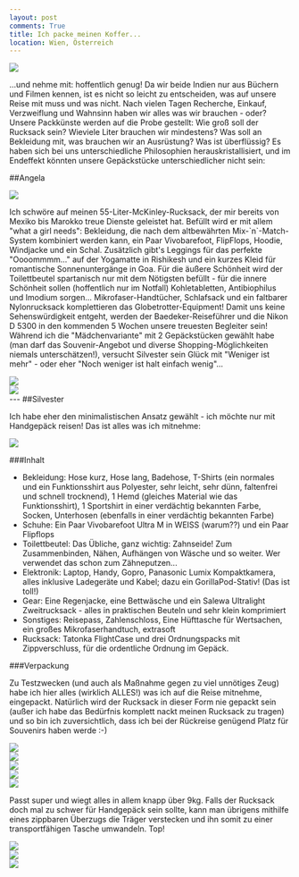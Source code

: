 ```yaml
---
layout: post
comments: True
title: Ich packe meinen Koffer...
location: Wien, Österreich
---
```

<p>
<a  href='http://whataboutas.data.s3.amazonaws.com/images/2015-04-03-ich-packe-meinen-koffer/P1050551.jpg' data-lightbox='Post' title='Was muss mit?'
><img class='img-wide' src='http://whataboutas.data.s3.amazonaws.com/images/2015-04-03-ich-packe-meinen-koffer/previews/P1050551.jpg' /></a>
</p>
<p>
...und nehme mit: hoffentlich genug! Da wir beide Indien nur aus Büchern und Filmen kennen, ist es nicht so leicht zu entscheiden, was auf unsere Reise mit muss und was nicht. Nach vielen Tagen Recherche, Einkauf, Verzweiflung und Wahnsinn haben wir alles was wir brauchen - oder?
Unsere Packkünste werden auf die Probe gestellt: Wie groß soll der Rucksack sein? Wieviele Liter brauchen wir mindestens? Was soll an Bekleidung mit, was brauchen wir an Ausrüstung? Was ist überflüssig?
Es haben sich bei uns unterschiedliche Philosophien herauskristallisiert, und im Endeffekt könnten unsere Gepäckstücke unterschiedlicher nicht sein:
</p>

##Angela
<p>
<a  href='http://whataboutas.data.s3.amazonaws.com/images/2015-04-03-ich-packe-meinen-koffer/RucksackAngela/IMG_0002.JPG' data-lightbox='Angela' title='3...'
><img class='img-wide' src='http://whataboutas.data.s3.amazonaws.com/images/2015-04-03-ich-packe-meinen-koffer/RucksackAngela/previews/IMG_0002.jpg' /></a>
</p>
<p>
Ich schwöre auf meinen 55-Liter-McKinley-Rucksack, der mir bereits von Mexiko bis Marokko treue Dienste geleistet hat. Befüllt wird er mit allem "what a girl needs": Bekleidung, die nach dem altbewährten Mix-`n`-Match-System kombiniert werden kann, ein Paar Vivobarefoot, FlipFlops, Hoodie, Windjacke und ein Schal. Zusätzlich gibt's Leggings für das perfekte "Oooommmm..." auf der Yogamatte in Rishikesh und ein kurzes Kleid für romantische Sonnenuntergänge in Goa. Für die äußere Schönheit wird der Toilettbeutel spartanisch nur mit dem Nötigsten befüllt - für die innere Schönheit sollen (hoffentlich nur im Notfall) Kohletabletten, Antibiophilus und Imodium sorgen... Mikrofaser-Handtücher, Schlafsack und ein faltbarer Nylonrucksack komplettieren das Globetrotter-Equipment! Damit uns keine Sehenswürdigkeit entgeht, werden der Baedeker-Reiseführer und die Nikon D 5300 in den kommenden 5 Wochen unsere treuesten Begleiter sein!
Während ich die "Mädchenvariante" mit 2 Gepäckstücken gewählt habe (man darf das Souvenir-Angebot und diverse Shopping-Möglichkeiten niemals unterschätzen!), versucht Silvester sein Glück mit "Weniger ist mehr" - oder eher "Noch weniger ist halt einfach wenig"...
</p>
<div class='image-frame'>
<div class='nailthumb-container square-thumb'><a href='http://whataboutas.data.s3.amazonaws.com/images/2015-04-03-ich-packe-meinen-koffer/RucksackAngela/IMG_0003.JPG' class='imageslink' data-lightbox='Gallery' title='2...'
><img class='images' src='http://whataboutas.data.s3.amazonaws.com/images/2015-04-03-ich-packe-meinen-koffer/RucksackAngela/thumbs/IMG_0003.JPG' /></a>
</div><div class='nailthumb-container square-thumb'><a href='http://whataboutas.data.s3.amazonaws.com/images/2015-04-03-ich-packe-meinen-koffer/RucksackAngela/IMG_0004.JPG' class='imageslink' data-lightbox='Gallery' title='1...FERTIG!'
><img class='images' src='http://whataboutas.data.s3.amazonaws.com/images/2015-04-03-ich-packe-meinen-koffer/RucksackAngela/thumbs/IMG_0004.JPG' /></a>
</div>
</div>
---
##Silvester
<p>
Ich habe eher den minimalistischen Ansatz gewählt - ich möchte nur mit Handgepäck reisen!
Das ist alles was ich mitnehme:
</p>
<p>
<a  href='http://whataboutas.data.s3.amazonaws.com/images/2015-04-03-ich-packe-meinen-koffer/RucksackSilvester/IMG_0005.JPG' data-lightbox='Silvester' title='Silvesters Zeug'
><img class='img-wide' src='http://whataboutas.data.s3.amazonaws.com/images/2015-04-03-ich-packe-meinen-koffer/RucksackSilvester/previews/IMG_0005.jpg' /></a>
</p>
###Inhalt

 + Bekleidung: Hose kurz, Hose lang, Badehose, T-Shirts (ein normales und ein Funktionsshirt aus Polyester, sehr leicht, sehr dünn, faltenfrei und schnell trocknend), 1 Hemd (gleiches Material wie das Funktionsshirt), 1 Sportshirt in einer verdächtig bekannten Farbe, Socken, Unterhosen (ebenfalls in einer verdächtig bekannten Farbe)
 + Schuhe: Ein Paar Vivobarefoot Ultra M in WEISS (warum??) und ein Paar Flipflops
 + Toilettbeutel: Das Übliche, ganz wichtig: Zahnseide! Zum Zusammenbinden, Nähen, Aufhängen von Wäsche und so weiter. Wer verwendet das schon zum Zähneputzen...
 + Elektronik: Laptop, Handy, Gopro, Panasonic Lumix Kompaktkamera, alles inklusive Ladegeräte und Kabel; dazu ein GorillaPod-Stativ! (Das ist toll!)
 + Gear: Eine Regenjacke, eine Bettwäsche und ein Salewa Ultralight Zweitrucksack - alles in praktischen Beuteln und sehr klein komprimiert
 + Sonstiges: Reisepass, Zahlenschloss, Eine Hüfttasche für Wertsachen, ein großes Mikrofaserhandtuch, extrasoft
 + Rucksack: Tatonka FlightCase und drei Ordnungspacks mit Zippverschluss, für die ordentliche Ordnung im Gepäck.

###Verpackung
<p>
Zu Testzwecken (und auch als Maßnahme gegen zu viel unnötiges Zeug) habe ich hier alles (wirklich ALLES!) was ich auf die Reise mitnehme, eingepackt.
Natürlich wird der Rucksack in dieser Form nie gepackt sein (außer ich habe das Bedürfnis komplett nackt meinen Rucksack zu tragen) und so bin ich zuversichtlich, dass ich bei der Rückreise genügend Platz für Souvenirs haben werde :-)
</p>
<div class='image-frame'>
<div class='nailthumb-container square-thumb'><a href='http://whataboutas.data.s3.amazonaws.com/images/2015-04-03-ich-packe-meinen-koffer/RucksackSilvester/IMG_0006.JPG' class='imageslink' data-lightbox='Gallery' title='Mein gesamtes Bekleidung: Unterwäsche, Hosen, Shirts, Hemd, Badehose.'
><img class='images' src='http://whataboutas.data.s3.amazonaws.com/images/2015-04-03-ich-packe-meinen-koffer/RucksackSilvester/thumbs/IMG_0006.JPG' /></a>
</div><div class='nailthumb-container square-thumb'><a href='http://whataboutas.data.s3.amazonaws.com/images/2015-04-03-ich-packe-meinen-koffer/RucksackSilvester/IMG_0007.JPG' class='imageslink' data-lightbox='Gallery' title='Da schlägt mein Gadget-Herz höher: Gopro inklusive Mounts (inklusive Headmount and Wristmount!), Akku-Block, USB-Verteiler mit Netzteil, Handyladegerät, Kabel... You get the point. Links unseren neuen GorillaPod, Rechts die Lumix und mein Handy.'
><img class='images' src='http://whataboutas.data.s3.amazonaws.com/images/2015-04-03-ich-packe-meinen-koffer/RucksackSilvester/thumbs/IMG_0007.JPG' /></a>
</div><div class='nailthumb-container square-thumb'><a href='http://whataboutas.data.s3.amazonaws.com/images/2015-04-03-ich-packe-meinen-koffer/RucksackSilvester/IMG_0009.JPG' class='imageslink' data-lightbox='Gallery' title='Gadget-Koffer, GorillaPod, Regenjacke, Bettwäsche und der Salewa 2 Liter-Rucksack, komprimiert auf die Größe eines Apfels!'
><img class='images' src='http://whataboutas.data.s3.amazonaws.com/images/2015-04-03-ich-packe-meinen-koffer/RucksackSilvester/thumbs/IMG_0009.JPG' /></a>
</div><div class='nailthumb-container square-thumb'><a href='http://whataboutas.data.s3.amazonaws.com/images/2015-04-03-ich-packe-meinen-koffer/RucksackSilvester/IMG_0010.JPG' class='imageslink' data-lightbox='Gallery' title='Alles im Rucksack platziert, inklusive Vivobarefoots, Flipflops und Toilettbeutel.'
><img class='images' src='http://whataboutas.data.s3.amazonaws.com/images/2015-04-03-ich-packe-meinen-koffer/RucksackSilvester/thumbs/IMG_0010.JPG' /></a>
</div><div class='nailthumb-container square-thumb'><a href='http://whataboutas.data.s3.amazonaws.com/images/2015-04-03-ich-packe-meinen-koffer/RucksackSilvester/IMG_0011.JPG' class='imageslink' data-lightbox='Gallery' title='Laptop im Laptopfach, zusätzlich gepolstert durch das Mikrofaserhandtuch.'
><img class='images' src='http://whataboutas.data.s3.amazonaws.com/images/2015-04-03-ich-packe-meinen-koffer/RucksackSilvester/thumbs/IMG_0011.JPG' /></a>
</div>
</div>

<p>
Passt super und wiegt alles in allem knapp über 9kg. Falls der Rucksack doch mal zu schwer für Handgepäck sein sollte, kann man übrigens mithilfe eines zippbaren Überzugs die Träger verstecken und ihn somit zu einer transportfähigen Tasche umwandeln. Top!
</p>
<div class='image-frame'>
<div class='nailthumb-container square-thumb'><a href='http://whataboutas.data.s3.amazonaws.com/images/2015-04-03-ich-packe-meinen-koffer/RucksackSilvester/IMG_0012.JPG' class='imageslink' data-lightbox='Gallery' title='Der Tatonka FlightCase in seiner gepackten Form!'
><img class='images' src='http://whataboutas.data.s3.amazonaws.com/images/2015-04-03-ich-packe-meinen-koffer/RucksackSilvester/thumbs/IMG_0012.JPG' /></a>
</div><div class='nailthumb-container square-thumb'><a href='http://whataboutas.data.s3.amazonaws.com/images/2015-04-03-ich-packe-meinen-koffer/RucksackSilvester/IMG_0013.JPG' class='imageslink' data-lightbox='Gallery' title='Träger in Gebrauch...'
><img class='images' src='http://whataboutas.data.s3.amazonaws.com/images/2015-04-03-ich-packe-meinen-koffer/RucksackSilvester/thumbs/IMG_0013.JPG' /></a>
</div><div class='nailthumb-container square-thumb'><a href='http://whataboutas.data.s3.amazonaws.com/images/2015-04-03-ich-packe-meinen-koffer/RucksackSilvester/IMG_0014.JPG' class='imageslink' data-lightbox='Gallery' title='... und Träger hinter dem Überzug versteckt.'
><img class='images' src='http://whataboutas.data.s3.amazonaws.com/images/2015-04-03-ich-packe-meinen-koffer/RucksackSilvester/thumbs/IMG_0014.JPG' /></a>
</div>
</div>